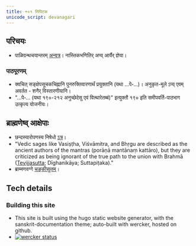 ```yaml
---
title: +०१ तिपिटक
unicode_script: devanagari
---
```


## परिचयः
- पाळिग्रन्थचयान्तरम् [अन्यत्र](../pALi/)। नास्तिकभणितिर् अप्य् आर्यैर् ज्ञेया।

### पाठपूरणम्
- क्वचित् सङ्क्षेपसूचकचिह्नानि पुनरुक्तिवारणार्थं प्रयुक्तानि (यथा …पे॰…)। अनुकृत-मूले ऽप्य् एवम् अवर्तत - शनैर् विस्तारणीयानि।
- "…पे॰… (यथा १९०-२१२ अनुच्छेदेसु एवं वित्थारेतब्बं)" इत्युक्तौ १९० इति समीपवर्ति-पाठभाग उत्कृत्य योजनीयः।  

## ब्राह्मणेष्व् आक्षेपाः
- छन्दस्यारोपणस्य निषेधो [ऽत्र](01_mUlam/01_vinayapiTaka/04_chULavaggapALi/05_khuddakavatthukkhandhakam/)।
- "Vedic sages like Vasiṣṭha, Viśvāmitra, and Bhṛgu are described as the ancient authors of the mantras (porāṇā mantānaṃ kattāro), but they are criticized as being ignorant of the true path to the union with Brahmā ([Tevijjasutta](01_mUlam/02_suttapiTaka/01_dIghanikAyo/01_sIlakkhandhavaggapaaLi/13_tevijjasuttam/); Dīghanikāya; Suttapiṭaka)." 
- ब्राम्मणवग्गे [चङ्कीसूत्तम्](01_mUlam/02_suttapiTaka/02_majjhimanikAyo/02_majjimapaNNAsapALi/05_brAhmaNavaggo/05_5_chankIsuttam/)।

## Tech details
### Building this site
- This site is built using the hugo static website generator, with the sanskrit-documentation theme; auto-built with wercker, hosted on github.
- [![wercker status](https://app.wercker.com/status/b015c55135a120000388cb01374f7c01/s/master "wercker status")](https://app.wercker.com/project/byKey/b015c55135a120000388cb01374f7c01)
